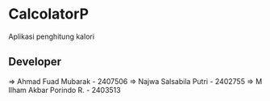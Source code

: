 # CalcolatorP
Aplikasi penghitung kalori

## Developer
=> Ahmad Fuad Mubarak - 2407506
=> Najwa Salsabila Putri - 2402755
=> M Ilham Akbar Porindo R. - 2403513
